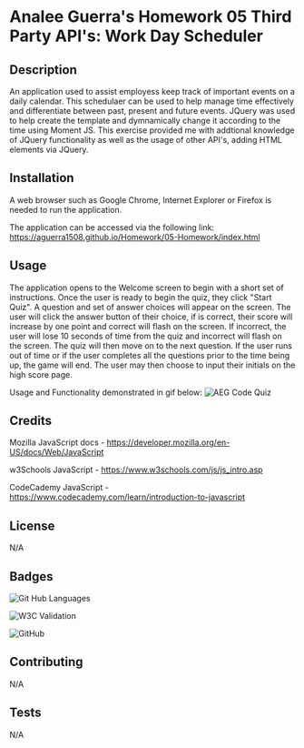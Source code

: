 # Analee Guerra's Homework 05 Third Party API's: Work Day Scheduler

## Description

An application used to assist employess keep track of important events on a daily calendar. This schedulaer can be used to help manage time effectively and differentiate between past, present and future events. JQuery was used to help create the template and dymnamically change it according to the time using Moment JS. This exercise provided me with addtional knowledge of JQuery functionality as well as the usage of other API's, adding HTML elements via JQuery.

## Installation

A web browser such as Google Chrome, Internet Explorer or Firefox is needed to run the application.

The application can be accessed via the following link: https://aguerra1508.github.io/Homework/05-Homework/index.html

## Usage 

The application opens to the Welcome screen to begin with a short set of instructions. Once the user is ready to begin the quiz, they click "Start Quiz". A question and set of answer choices will appear on the screen. The user will click the answer button of their choice, if is correct, their score will increase by one point and correct will flash on the screen. If incorrect, the user will lose 10 seconds of time from the quiz and incorrect will flash on the screen. The quiz will then move on to the next question. If the user runs out of time or if the user completes all the questions prior to the time being up, the game will end. The user may then choose to input their initials on the high score page. 

Usage and Functionality demonstrated in gif below:
![AEG Code Quiz](AEGHomework04.gif)

## Credits

Mozilla JavaScript docs - https://developer.mozilla.org/en-US/docs/Web/JavaScript

w3Schools JavaScript - https://www.w3schools.com/js/js_intro.asp

CodeCademy JavaScript - https://www.codecademy.com/learn/introduction-to-javascript

## License

N/A

## Badges
![Git Hub Languages](https://img.shields.io/github/languages/top/aguerra1508/aguerra1508.github.io)

![W3C Validation](https://img.shields.io/w3c-validation/html?targetUrl=https%3A%2F%2Faguerra1508.github.io%2FHomework%2F03-Homework%2Findex.html)

![GitHub](https://img.shields.io/github/license/aguerra1508/aguerra1508.github.io)

## Contributing

N/A

## Tests

N/A